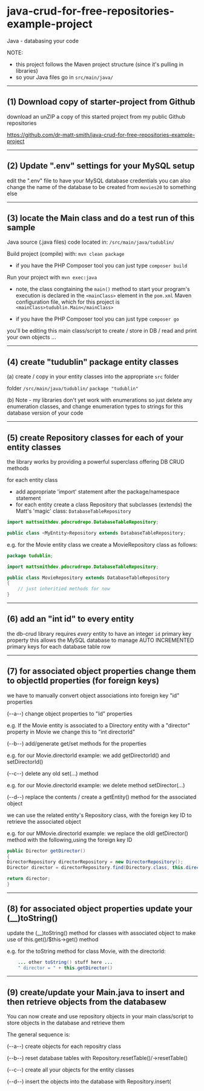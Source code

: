 # java-crud-for-free-repositories-example-project

Java - databasing your code

NOTE:
- this project follows the Maven project structure (since it's pulling in libraries)
- so your Java files go in `src/main/java/`

---------------------------------------------
(1) Download copy of starter-project from Github
---------------------------------------------

download an unZIP a copy of this started project from my public Github repositories

https://github.com/dr-matt-smith/java-crud-for-free-repositories-example-project

---------------------------------------------
(2) Update ".env" settings for your MySQL setup
---------------------------------------------
edit the ".env" file to have your MySQL database credentials
you can also change the name of the database to be created from `movies20` to something else

---------------------------------------------
(3) locate the Main class and do a test run of this sample
---------------------------------------------

Java source (.java files) code located in: `/src/main/java/tudublin/`


Build project (compile) with: `mvn clean package`

- if you have the PHP Composer tool you can just type `composer build`


Run your project with `mvn exec:java`

- note, the class congtaining the `main()` method to start your program's execution is declared in the `<mainClass>` element in the `pom.xml` Maven configuration file, which for this project is `<mainClass>tudublin.Main</mainClass>`

- if you have the PHP Composer tool you can just type `composer go`
	
	
you'll be editing this main class/script to create / store in DB / read and print your own objects ...

---------------------------------------------
(4) create "tudublin" package entity classes
---------------------------------------------

(a)
create / copy in your entity classes into the appropriate `src` folder

folder `/src/main/java/tudublin/` 
	`package "tudublin"`

(b)
Note - my libraries don't yet work with enumerations
so just delete any enumeration classes, and change enumeration types to strings for this database version of your code

---------------------------------------------
(5) create Repository classes for each of your entity classes
---------------------------------------------
the library works by providing a powerful superclass offering DB CRUD methods

for each entity class
- add appropriate 'import' statement after the package/namespace statement
- for each entity create a class <Entity>Repository that subclasses (extends) the Matt's 'magic' class: `DatabaseTableRepository` 

```java
import mattsmithdev.pdocrudrepo.DatabaseTableRepository;	

public class <MyEntity>Repository extends DatabaseTableRepository;	
```
	
e.g. for the Movie entity class we create a MovieRepository class as follows:

```java
package tudublin;

import mattsmithdev.pdocrudrepo.DatabaseTableRepository;

public class MovieRepository extends DatabaseTableRepository
{
	// just inheritied methods for now
}
```

---------------------------------------------
(6) add an "int id" to every entity
---------------------------------------------
the db-crud library requires _every_ entity to have an integer `id` primary key property
this allows the MySQL database to manage AUTO INCREMENTED primary keys for each database table row

---------------------------------------------
(7) for associated object properties change them to objectId properties (for foreign keys)
---------------------------------------------
we have to manually convert object associations into foreign key "id" properties

(--a--)
change object properties to "<object>Id" properties
	
e.g. If the Movie entity is associated to a Directory entity with a "director" property in Movie
we change this to "int directorId"

(--b--)
add/generate get/set methods for the <objectId> properties
	
e.g. for our Movie.directorId example: 
	we add getDirectorId() and setDirectorId()
	

(--c--)
delete any old set<Entity>(...) method
	
e.g. for our Movie.directorId example: 
	we delete method setDirector(...)
	

(--d--)
replace the contents / create a getEntity() method for the associated object

we can use the related entity's Repository class, with the foreign key ID to retrieve the associated object

e.g. for our MMovie.directorId example: 
	we replace the oldl getDirector() method with the following,using the foreign key ID
	
```java
public Director getDirector()
{
DirectorRepository directorRepository = new DirectorRepository();
Director director = directorRepository.find(Directory.class, this.directorId);

return director;
}
```

---------------------------------------------
(8) for associated object properties update your (__)toString()
---------------------------------------------	

update the (__)toString() method for classes with associated object to make use of this.get<Object>()/$this->get<Object>() method

e.g. for the toString method for class Movie, with the directorId: 

```java
	... other toString() stuff here ...
	" director = " + this.getDirector()
```


---------------------------------------------
(9) create/update your Main.java to insert and then retrieve objects from the databasew
---------------------------------------------	

You can now create and use repository objects in your main class/script to store objects in the database and retrieve them

The general sequence is:

(--a--) create objects for each repositry class

(--b--) reset database tables with <entity>Repository.resetTable()/->resetTable()

(--c--) create all your objects for the entity classes

(--d--) insert the objects into the database with <entity>Repository.insert(<object>)/->insert(<object>)

(--e--) retreive an array of all objecss for _each_ entity with <arrayVariale> = <entity>Repository.findAll()/->insert(<object>)

(--f--) use a for/foreach-loop to loop to print out each object via its toString

Examples:

```java
    LecturerRepository lecturerRepository = new LecturerRepository();
    lecturerRepository.resetTable();

    Lecturer lecturer1 = new Lecturer();
    lecturer1.setName("matt");
    lecturerRepository.insert(lecturer1);

    Lecturer lecturer2 = new Lecturer();
    lecturer2.setName("jojo");
    lecturerRepository.insert(lecturer2);

    System.out.println("-- lecturers --");
    Lecturer[] lecturers = lecturerRepository.findAll(Lecturer.class);
    for (Lecturer lecturer : lecturers) {
        System.out.println(lecturer);
    }
```

---------------------------------------------
(10) you can add a helper method "createAndInsert(...)" in your repository class
---------------------------------------------	

personally, I like to create and insert it into the database all in one go (a bit like a constructor)

so I add methods like this to my repository classes, which create an object, set the properties and insert the object into the database

```java
	package tudublin;

	import mattsmithdev.pdocrudrepo.DatabaseTableRepository;

	public class LecturerRepository extends DatabaseTableRepository
	{
	    public void createAndInsert(String name)
	    {
	        Lecturer lecturer = new Lecturer();
	        lecturer.setName(name);
	        this.insert(lecturer);
	    }
	}
```	
	
So in our Main class we can create and insert a new object using the repository object all in one statement:

```java
    lecturerRepository.createAndInsert("Jojo");	
```	
